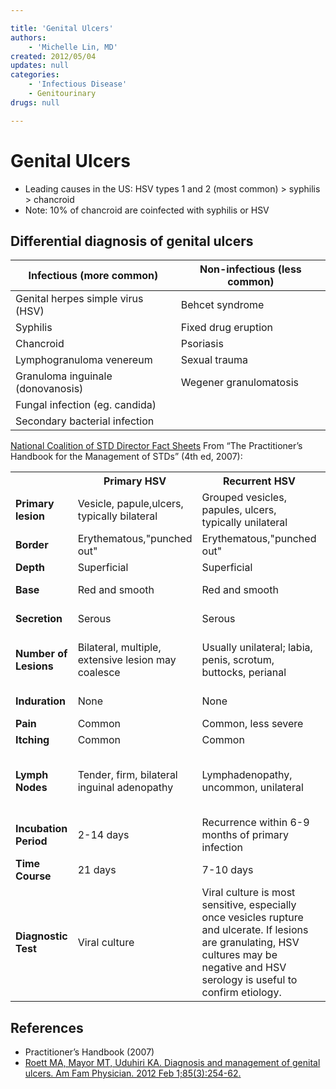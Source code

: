```yaml
---

title: 'Genital Ulcers'
authors:
    - 'Michelle Lin, MD'
created: 2012/05/04
updates: null
categories:
    - 'Infectious Disease'
    - Genitourinary
drugs: null

---
```




# Genital Ulcers

-   Leading causes in the US: HSV types 1 and 2 (most common) &gt; syphilis &gt; chancroid
-   Note: 10% of chancroid are coinfected with syphilis or HSV

## Differential diagnosis of genital ulcers

| **Infectious (more common)** | **Non-infectious (less common)** |
| --- | --- |
| Genital herpes simple virus (HSV) | Behcet syndrome |
| Syphilis  | Fixed drug eruption | 
| Chancroid | Psoriasis | 
| Lymphogranuloma venereum | Sexual trauma | 
| Granuloma inguinale (donovanosis) | Wegener granulomatosis |
| Fungal infection (eg. candida) | |
| Secondary bacterial infection | | 

[National Coalition of STD Director Fact Sheets](http://www.ncsddc.org/publications)
From “The Practitioner’s Handbook for the Management of STDs” (4th ed, 2007):

<table>
  <tr>
    <th></th>
    <th>Primary HSV</th>
    <th>Recurrent HSV</th>
    <th>Syphilis</th>
    <th>Chancroid</th>
    <th>LGV</th>
  </tr>
  <tr>
    <td><b>Primary lesion</b></td>
    <td>Vesicle, papule,ulcers, typically bilateral</td>
    <td>Grouped vesicles, papules, ulcers, typically unilateral  </td>
    <td>Ulcer, papule</td>
    <td>Ulcer, papule</td>
    <td>Papule, pustule, ulcer</td>
  </tr>
  <tr>
    <td><b>Border</b></td>
    <td>Erythematous,"punched out"  </td>
    <td>Erythematous,"punched out"</td>
    <td>Sharply demarcated </td>
    <td>Violaceous, undermined</td>
    <td>Variable</td>
  </tr>
  <tr>
    <td><b>Depth</b></td>
    <td>Superficial</td>
    <td>Superficial</td>
    <td>Superficial</td>
    <td>Excavated</td>
    <td>Superficial</td>
  </tr>
  <tr>
    <td><b>Base</b></td>
    <td>Red and smooth</td>
    <td>Red and smooth</td>
    <td>Red and smooth</td>
    <td>Yellow to gray exudate</td>
    <td>Variable</td>
  </tr>
  <tr>
    <td><b>Secretion</b></td>
    <td>Serous</td>
    <td>Serous</td>
    <td>Serous</td>
    <td>Purulent to hemorrhagic</td>
    <td>Variable</td>
  </tr>
  <tr>
    <td><b>Number of Lesions</b></td>
    <td>Bilateral, multiple, extensive lesion may coalesce</td>
    <td>Usually unilateral; labia, penis, scrotum, buttocks, perianal</td>
    <td>Vulva, penis, anal perianal, oral</td>
    <td>Penis, vulva</td>
    <td>Urethra, cervix, rectum</td>
  </tr>
  <tr>
    <td><b>Induration</b></td>
    <td>None</td>
    <td>None</td>
    <td>Firm</td>
    <td>Rare, usually soft</td>
    <td>None</td>
  </tr>
  <tr>
    <td><b>Pain</b></td>
    <td>Common</td>
    <td>Common, less severe</td>
    <td>Rare</td>
    <td>Often</td>
    <td>Variable</td>
  </tr>
  <tr>
    <td><b>Itching</b></td>
    <td>Common</td>
    <td>Common</td>
    <td>Rare</td>
    <td>Rare</td>
    <td>Rare</td>
  </tr>
  <tr>
    <td><b>Lymph Nodes</b></td>
    <td>Tender, firm, bilateral inguinal adenopathy</td>
    <td>Lymphadenopathy, uncommon, unilateral</td>
    <td>Nontender, firm, enlarged</td>
    <td>Tender, enlarged, may suppurate</td>
    <td>Inguinal and femoral lymphadenopathy: tender, may suppurate</td>
  </tr>
  <tr>
    <td><b>Incubation Period</b></td>
    <td>2-14 days</td>
    <td>Recurrence within 6-9 months of primary infection </td>
    <td>10-90 days</td>
    <td>1-14 days</td>
    <td>3-21 days</td>
  </tr>
  <tr>
    <td><b>Time Course</b></td>
    <td>21 days</td>
    <td>7-10 days</td>
    <td>2-3 weeks</td>
    <td>2-3 weeks</td>
    <td>1-2 weeks</td>
  </tr>
  <tr>
    <td><b>Diagnostic Test</b></td>
    <td>Viral culture</td>
    <td>Viral culture is most sensitive, especially once vesicles rupture and ulcerate. If lesions are granulating, HSV cultures may be negative and HSV serology is useful to confirm etiology.</td>
    <td>Darkfield microscopy, FTA-ABS, VDRL, RPR and DFA-TP</td>
    <td>Culture of *Haemophilus ducreyi*; Gram stain of pus aspirate from lymph node</td>
    <td>Isolation of *Chlamydia trachomatis* from urethra, cervix, rectum or lymph node aspirate; complement fixation serology ≥ 1/64</td>
  </tr>
</table>


## References

-   Practitioner’s Handbook (2007)
-   [Roett MA, Mayor MT, Uduhiri KA. Diagnosis and management of genital ulcers. Am Fam Physician. 2012 Feb 1;85(3):254-62.](https://www.ncbi.nlm.nih.gov/pubmed/?term=22335265)
